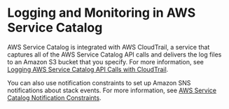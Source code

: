 # Logging and Monitoring in AWS Service Catalog<a name="logging-and-monitoring"></a>

 AWS Service Catalog is integrated with AWS CloudTrail, a service that captures all of the AWS Service Catalog API calls and delivers the log files to an Amazon S3 bucket that you specify\. For more information, see [Logging AWS Service Catalog API Calls with CloudTrail](https://docs.aws.amazon.com/servicecatalog/latest/dg//logging-using-cloudtrail)\.

 You can also use notification constraints to set up Amazon SNS notifications about stack events\. For more information, see [AWS Service Catalog Notification Constraints](constraints-notification.md)\. 